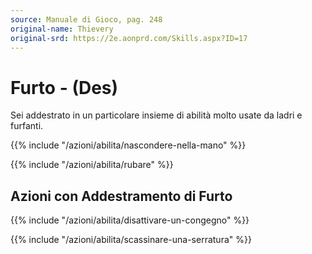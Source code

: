 ```yaml
---
source: Manuale di Gioco, pag. 248
original-name: Thievery
original-srd: https://2e.aonprd.com/Skills.aspx?ID=17
---
```


# Furto - (Des)

Sei addestrato in un particolare insieme di abilità molto usate da ladri e
furfanti.

{{% include "/azioni/abilita/nascondere-nella-mano" %}}

{{% include "/azioni/abilita/rubare" %}}

## Azioni con Addestramento di Furto

{{% include "/azioni/abilita/disattivare-un-congegno" %}}

{{% include "/azioni/abilita/scassinare-una-serratura" %}}
